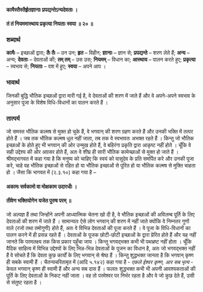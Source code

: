 #### कामैस्तैस्तैर्हृतज्ञानाः प्रपद्यन्तेऽन्यदेवताः ।
#### तं तं नियममास्थाय प्रकृत्या नियताः स्वया ॥ २० ॥

### शब्दार्थ

**कामैः** – इच्छाओं द्वारा; **तैः तैः** – उन उन; **हृत** – विहीन; **ज्ञानाः** – ज्ञान से; **प्रपद्यन्ते** – शरण लेते हैं; **अन्य** – अन्य; **देवताः** – देवताओं की; **तम् तम्** – उस उस; **नियमम्** – विधान का; **आस्थाय** – पालन करते हुए; **प्रकृत्या** – स्वभाव से; **नियताः** – वश में हुए; **स्वया** – अपने आप ।

### भावार्थ

जिनकी बुद्धि भौतिक इच्छाओं द्वारा मारी गई है, वे देवताओं की शरण में जाते हैं और वे अपने-अपने स्वभाव के अनुसार पूजा के विशेष विधि-विधानों का पालन करते हैं ।

### तात्पर्य

जो समस्त भौतिक कल्मष से मुक्त हो चुके हैं, वे भगवान् की शरण ग्रहण करते हैं और उनकी भक्ति में तत्पर होते हैं । जब तक भौतिक कल्मष धुल नहीं जाता, तब तक वे स्वभावतः अभक्त रहते हैं । किन्तु जो भौतिक इच्छाओं के होते हुए भी भगवान् की ओर उन्मुख होते हैं, वे बहिरंगा प्रकृति द्वारा आकृष्ट नहीं होते । चूँकि वे सही उद्देश्य की ओर अग्रसर होते हैं, अतः वे शीघ्र ही सारी भौतिक कामेच्छाओं से मुक्त हो जाते हैं । श्रीमद्भागवत में कहा गया है कि मनुष्य को चाहिए कि स्वयं को वासुदेव के प्रति समर्पित करे और उनकी पूजा करे, चाहे वह भौतिक इच्छाओं से रहित हो या भौतिक इच्छाओं से पूरित हो या भौतिक कल्मष से मुक्ति चाहता हो । जैसा कि भागवत में (२.३.१०) कहा गया है –

#### अकामः सर्वकामो वा मोक्षकाम उदारधीः ।
#### तीवेण भक्तियोगेन यजेत पुरुष परम् ॥

जो अल्पज्ञ हैं तथा जिन्होंने अपनी आध्यात्मिक चेतना खो दी है, वे भौतिक इच्छाओं की अविलम्ब पूर्ति के लिए देवताओं की शरण में जाते हैं । सामान्यतः ऐसे लोग भगवान् की शरण में नहीं जाते क्योंकि वे निम्नतर गुणों वाले (रजो तथा तमोगुणी) होते हैं, अतः वे विभिन्न देवताओं की पूजा करते हैं । वे पूजा के विधि-विधानों का पालन करने में ही प्रसन्न रहते हैं । देवताओं के पूजक छोटी-छोटी इच्छाओं के द्वारा प्रेरित होते हैं और यह नहीं जानते कि परमलक्ष्य तक किस प्रकार पहुँचा जाय । किन्तु भगवद्भक्त कभी भी पथभ्रष्ट नहीं होता । चूँकि वैदिक साहित्य में विभिन्न उद्देश्यों के लिए भिन्न-भिन्न देवताओं के पूजन का विधान है, अतः जो भगवद्भक्त नहीं हैं वे सोचते हैं कि देवता कुछ कार्यों के लिए भगवान् से श्रेष्ठ हैं । किन्तु शुद्धभक्त जानता है कि भगवान् कृष्ण ही सबके स्वामी हैं । चैतन्यचरितामृत में (आदि ५.१४२) कहा गया है - *एकले ईश्वर कृष्ण, आर सब भृत्य* - केवल भगवान् कृष्ण ही स्वामी हैं और अन्य सब दास हैं । फलतः शुद्धभक्त कभी भी अपनी आवश्यकताओं की पूर्ति के लिए देवताओं के निकट नहीं जाता । वह तो परमेश्वर पर निर्भर रहता है और वे जो कुछ देते हैं, उसी से संतुष्ट रहता है ।